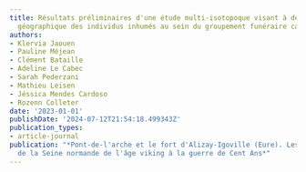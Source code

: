 ```yaml
---
title: Résultats préliminaires d'une étude multi-isotopoque visant à déterminer l'origine
  géographique des individus inhumés au sein du groupement funéraire carolingien
authors:
- Klervia Jaouen
- Pauline Méjean
- Clément Bataille
- Adeline Le Cabec
- Sarah Pederzani
- Mathieu Leisen
- Jéssica Mendes Cardoso
- Rozenn Colleter
date: '2023-01-01'
publishDate: '2024-07-12T21:54:18.499343Z'
publication_types:
- article-journal
publication: "*Pont-de-l'arche et le fort d'Alizay-Igoville (Eure). Les fortifications
  de la Seine normande de l'âge viking à la guerre de Cent Ans*"
---
```

